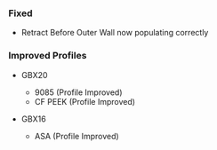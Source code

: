 ### Fixed
- Retract Before Outer Wall now populating correctly

### Improved Profiles
- GBX20
    - 9085 (Profile Improved)
    - CF PEEK (Profile Improved)

- GBX16
    - ASA (Profile Improved)